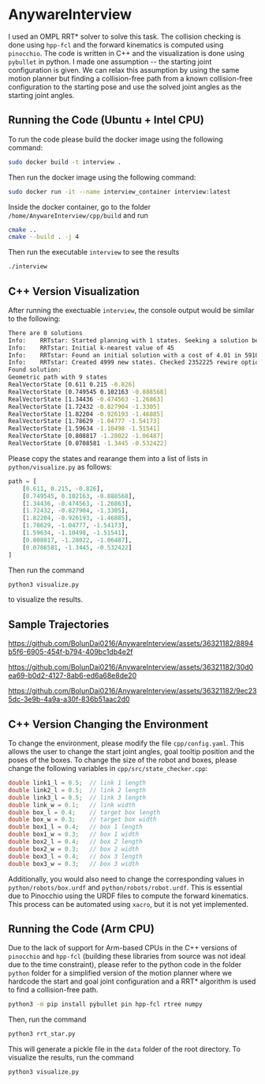 # AnywareInterview

I used an OMPL RRT* solver to solve this task. The collision checking is done using `hpp-fcl` and the forward kinematics is computed using `pinocchio`. The code is written in C++ and the visualization is done using `pybullet` in python. I made one assumption -- the starting joint configuration is given. We can relax this assumption by using the same motion planner but finding a collision-free path from a known collision-free configuration to the starting pose and use the solved joint angles as the starting joint angles.

## Running the Code (Ubuntu + Intel CPU)

To run the code please build the docker image using the following command:

```bash
sudo docker build -t interview .
```

Then run the docker image using the following command:

```bash
sudo docker run -it --name interview_container interview:latest
```

Inside the docker container, go to the folder `/home/AnywareInterview/cpp/build` and run

```bash
cmake ..
cmake --build . -j 4
```

Then run the executable `interview` to see the results

```bash
./interview
```

## C++ Version Visualization

After running the exectuable `interview`, the console output would be similar to the following:

```bash
There are 0 solutions
Info:    RRTstar: Started planning with 1 states. Seeking a solution better than 0.00000.
Info:    RRTstar: Initial k-nearest value of 45
Info:    RRTstar: Found an initial solution with a cost of 4.01 in 5910 iterations (4699 vertices in the graph)
Info:    RRTstar: Created 4999 new states. Checked 2352225 rewire options. 1 goal states in tree. Final solution cost 4.002
Found solution:
Geometric path with 9 states
RealVectorState [0.611 0.215 -0.826]
RealVectorState [0.749545 0.102163 -0.888568]
RealVectorState [1.34436 -0.474563 -1.26863]
RealVectorState [1.72432 -0.827904 -1.3305]
RealVectorState [1.82204 -0.926193 -1.46885]
RealVectorState [1.78629 -1.04777 -1.54173]
RealVectorState [1.59634 -1.10498 -1.51541]
RealVectorState [0.808817 -1.28022 -1.06487]
RealVectorState [0.0708581 -1.3445 -0.532422]
```

Please copy the states and rearange them into a list of lists in `python/visualize.py` as follows:

```python
path = [
    [0.611, 0.215, -0.826],
    [0.749545, 0.102163, -0.888568],
    [1.34436, -0.474563, -1.26863],
    [1.72432, -0.827904, -1.3305],
    [1.82204, -0.926193, -1.46885],
    [1.78629, -1.04777, -1.54173],
    [1.59634, -1.10498, -1.51541],
    [0.808817, -1.28022, -1.06487],
    [0.0708581, -1.3445, -0.532422]
]
```

Then run the command

```bash
python3 visualize.py
```

to visualize the results.

## Sample Trajectories

https://github.com/BolunDai0216/AnywareInterview/assets/36321182/8894b5f6-6905-454f-b794-409bc1db4e2f

https://github.com/BolunDai0216/AnywareInterview/assets/36321182/30d0ea69-b0d2-4127-8ab6-ed6a68e8de20

https://github.com/BolunDai0216/AnywareInterview/assets/36321182/9ec235dc-3e9b-4a9a-a30f-836b51aac2d0

## C++ Version Changing the Environment

To change the environment, please modify the file `cpp/config.yaml`. This allows the user to change the start joint angles, goal tooltip position and the poses of the boxes. To change the size of the robot and boxes, please change the following variables in `cpp/src/state_checker.cpp`:

```cpp
double link1_l = 0.5;  // link 1 length
double link2_l = 0.5;  // link 2 length
double link3_l = 0.5;  // link 3 length
double link_w = 0.1;   // link width
double box_l = 0.4;    // target box length
double box_w = 0.3;    // target box width
double box1_l = 0.4;   // box 1 length
double box1_w = 0.3;   // box 1 width
double box2_l = 0.4;   // box 2 length
double box2_w = 0.3;   // box 2 width
double box3_l = 0.4;   // box 3 length
double box3_w = 0.3;   // box 3 width
```

Additionally, you would also need to change the corresponding values in `python/robots/box.urdf` and `python/robots/robot.urdf`. This is essential due to Pinocchio using the URDF files to compute the forward kinematics. This process can be automated using `xacro`, but it is not yet implemented.

## Running the Code (Arm CPU)

Due to the lack of support for Arm-based CPUs in the C++ versions of `pinocchio` and `hpp-fcl` (building these libraries from source was not ideal due to the time constraint), please refer to the python code in the folder `python` folder for a simplified version of the motion planner where we hardcode the start and goal joint configuration and a RRT* algorithm is used to find a collision-free path.

```bash
python3 -m pip install pybullet pin hpp-fcl rtree numpy
```

Then, run the command

```bash
python3 rrt_star.py
```

This will generate a pickle file in the `data` folder of the root directory. To visualize the results, run the command

```bash
python3 visualize.py
```
